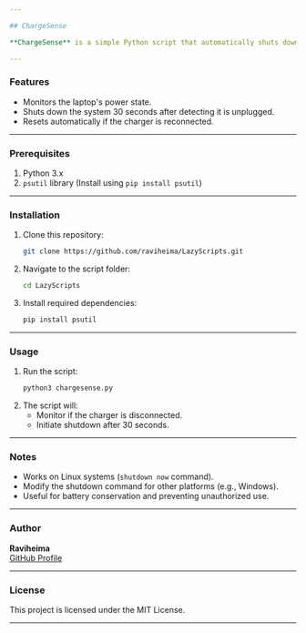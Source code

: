 ```yaml
---

## ChargeSense  

**ChargeSense** is a simple Python script that automatically shuts down your PC when it is unplugged from the charger. It ensures your battery life is conserved and prevents unauthorized use while on battery power.  

---
```


### Features  
- Monitors the laptop's power state.  
- Shuts down the system 30 seconds after detecting it is unplugged.  
- Resets automatically if the charger is reconnected.  

---

### Prerequisites  
1. Python 3.x  
2. `psutil` library (Install using `pip install psutil`)  

---

### Installation  
1. Clone this repository:  
   ```bash  
   git clone https://github.com/raviheima/LazyScripts.git  
   ```  
2. Navigate to the script folder:  
   ```bash  
   cd LazyScripts  
   ```  
3. Install required dependencies:  
   ```bash  
   pip install psutil  
   ```  

---

### Usage  
1. Run the script:  
   ```bash  
   python3 chargesense.py  
   ```  
2. The script will:  
   - Monitor if the charger is disconnected.  
   - Initiate shutdown after 30 seconds.  

---

### Notes  
- Works on Linux systems (`shutdown now` command).  
- Modify the shutdown command for other platforms (e.g., Windows).  
- Useful for battery conservation and preventing unauthorized use.  

---

### Author  
**Raviheima**  
[GitHub Profile](https://github.com/raviheima)  

---

### License  
This project is licensed under the MIT License.  

---  